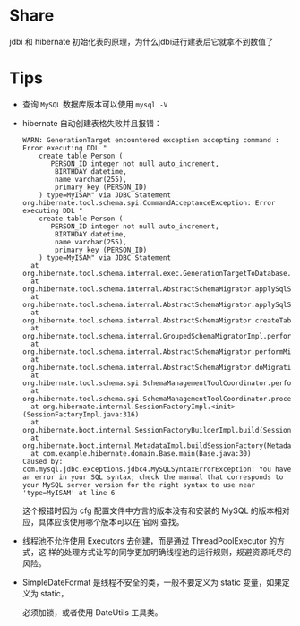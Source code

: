 # Share
jdbi 和 hibernate 初始化表的原理，为什么jdbi进行建表后它就拿不到数值了



# Tips

- 查询 `MySQL` 数据库版本可以使用 `mysql -V`

- hibernate 自动创建表格失败并且报错：

  ```mysql
  WARN: GenerationTarget encountered exception accepting command : Error executing DDL "
      create table Person (
         PERSON_ID integer not null auto_increment,
          BIRTHDAY datetime,
          name varchar(255),
          primary key (PERSON_ID)
      ) type=MyISAM" via JDBC Statement
  org.hibernate.tool.schema.spi.CommandAcceptanceException: Error executing DDL "
      create table Person (
         PERSON_ID integer not null auto_increment,
          BIRTHDAY datetime,
          name varchar(255),
          primary key (PERSON_ID)
      ) type=MyISAM" via JDBC Statement
  	at org.hibernate.tool.schema.internal.exec.GenerationTargetToDatabase.accept(GenerationTargetToDatabase.java:67)
  	at org.hibernate.tool.schema.internal.AbstractSchemaMigrator.applySqlString(AbstractSchemaMigrator.java:559)
  	at org.hibernate.tool.schema.internal.AbstractSchemaMigrator.applySqlStrings(AbstractSchemaMigrator.java:504)
  	at org.hibernate.tool.schema.internal.AbstractSchemaMigrator.createTable(AbstractSchemaMigrator.java:277)
  	at org.hibernate.tool.schema.internal.GroupedSchemaMigratorImpl.performTablesMigration(GroupedSchemaMigratorImpl.java:71)
  	at org.hibernate.tool.schema.internal.AbstractSchemaMigrator.performMigration(AbstractSchemaMigrator.java:207)
  	at org.hibernate.tool.schema.internal.AbstractSchemaMigrator.doMigration(AbstractSchemaMigrator.java:114)
  	at org.hibernate.tool.schema.spi.SchemaManagementToolCoordinator.performDatabaseAction(SchemaManagementToolCoordinator.java:184)
  	at org.hibernate.tool.schema.spi.SchemaManagementToolCoordinator.process(SchemaManagementToolCoordinator.java:73)
  	at org.hibernate.internal.SessionFactoryImpl.<init>(SessionFactoryImpl.java:316)
  	at org.hibernate.boot.internal.SessionFactoryBuilderImpl.build(SessionFactoryBuilderImpl.java:469)
  	at org.hibernate.boot.internal.MetadataImpl.buildSessionFactory(MetadataImpl.java:195)
  	at com.example.hibernate.domain.Base.main(Base.java:30)
  Caused by: com.mysql.jdbc.exceptions.jdbc4.MySQLSyntaxErrorException: You have an error in your SQL syntax; check the manual that corresponds to your MySQL server version for the right syntax to use near 'type=MyISAM' at line 6
  ```

  这个报错时因为 cfg 配置文件中方言的版本没有和安装的 MySQL 的版本相对应，具体应该使用哪个版本可以在 官网 查找。

- 线程池不允许使用 Executors 去创建，而是通过 ThreadPoolExecutor 的方式，这 样的处理方式让写的同学更加明确线程池的运行规则，规避资源耗尽的风险。

- SimpleDateFormat 是线程不安全的类，一般不要定义为 static 变量，如果定义为 static，

  必须加锁，或者使用 DateUtils 工具类。

